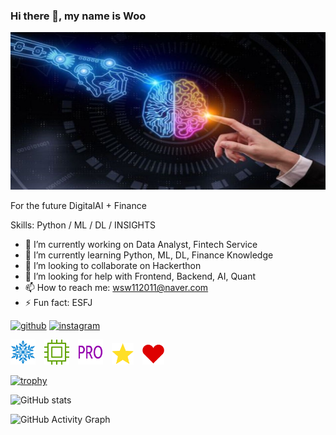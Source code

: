 ### Hi there 👋, my name is Woo
![](banner.jpeg)

For the future DigitalAI + Finance


Skills: Python / ML / DL / INSIGHTS

- 🔭 I’m currently working on Data Analyst, Fintech Service   
- 🌱 I’m currently learning Python, ML, DL, Finance Knowledge  
- 👯 I’m looking to collaborate on Hackerthon  
- 🤔 I’m looking for help with Frontend, Backend, AI, Quant 
- 📫 How to reach me: wsw112011@naver.com 
- ⚡ Fun fact: ESFJ 


[<img src='https://cdn.jsdelivr.net/npm/simple-icons@3.0.1/icons/github.svg' alt='github' height='40'>](https://github.com/wsw1120)  [<img src='https://cdn.jsdelivr.net/npm/simple-icons@3.0.1/icons/instagram.svg' alt='instagram' height='40'>](https://www.instagram.com/dntmddn_/)  

<a href='https://archiveprogram.github.com/'><img src='https://raw.githubusercontent.com/acervenky/animated-github-badges/master/assets/acbadge.gif' width='40' height='40'></a> <a href='https://docs.github.com/en/developers'><img src='https://raw.githubusercontent.com/acervenky/animated-github-badges/master/assets/devbadge.gif' width='40' height='40'></a> <a href='https://github.com/pricing'><img src='https://raw.githubusercontent.com/acervenky/animated-github-badges/master/assets/pro.gif' width='40' height='40'></a> <a href='https://stars.github.com/'><img src='https://raw.githubusercontent.com/acervenky/animated-github-badges/master/assets/starbadge.gif' width='35' height='35'></a> <a href='https://docs.github.com/en/github/supporting-the-open-source-community-with-github-sponsors'><img src='https://raw.githubusercontent.com/acervenky/animated-github-badges/master/assets/sponsorbadge.gif' width='35' height='35'></a> 

[![trophy](https://github-profile-trophy.vercel.app/?username=wsw1120)](https://github.com/ryo-ma/github-profile-trophy)

![GitHub stats](https://github-readme-stats.vercel.app/api?username=wsw1120&show_icons=true)  

![GitHub Activity Graph](https://activity-graph.herokuapp.com/graph?username=wsw1120)  







